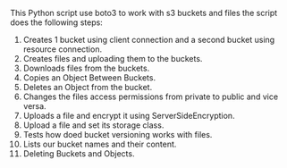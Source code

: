 This Python script use boto3 to work with s3 buckets and files
the script does the following steps:

1. Creates 1 bucket using client connection and a second bucket using resource connection.
2. Creates files and uploading them to the buckets.
3. Downloads files from the buckets.
4. Copies an Object Between Buckets.
5. Deletes an Object from the bucket.
6. Changes the files access permissions from private to public and vice versa.
7. Uploads a file and encrypt it using ServerSideEncryption.
8. Upload a file and set its storage class.
9. Tests how doed bucket versioning works with files.
10. Lists our bucket names and their content.
11. Deleting Buckets and Objects.